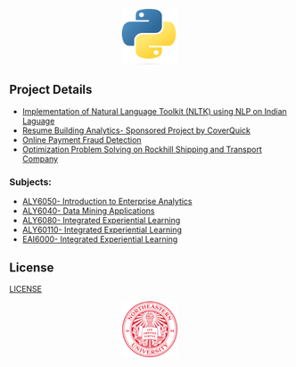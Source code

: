 <p align="center">
  <img width="100" height="100" src="/img/Python-logo.png">
</p>

## Project Details

- [Implementation of Natural Language Toolkit (NLTK) using NLP on Indian Laguage](EAI6000-FundamentalsOfArtificialIntelligence/Week6-NLP-NLTK-IndianLanguage/EAI6000_M6_NLTK_NLP_Dikshit.ipynb)
- [Resume Building Analytics- Sponsored Project by CoverQuick](ALY6080-XN_CoverQuick_Project/FinalCoverQuickAnalysis/ALY6080_Final_Report_CoverQuick.pdf)
- [Online Payment Fraud Detection](ALY6040-Data_Mining/FinalProject/ALY6040_OnlineFraudDetection_FinalProject.pdf)
- [Optimization Problem Solving on Rockhill Shipping and Transport Company](ALY6050-Enterprise_Analytics/FinalProject/ALY6050_FinalProject_DikshitA.pdf)

### Subjects:

- [ALY6050- Introduction to Enterprise Analytics](ALY6050-Enterprise_Analytics)
- [ALY6040- Data Mining Applications](ALY6040-Data_Mining)
- [ALY6080- Integrated Experiential Learning](ALY6080-XN_CoverQuick_Project)
- [ALY60110- Integrated Experiential Learning](ALY6110-DataManagementAndBigData)
- [EAI6000- Integrated Experiential Learning](EAI6000-FundamentalsOfArtificialIntelligence)

## License

[LICENSE](LICENSE)

<p align="center">
  <img width="100" height="100" src="/img/NuLogo.png">
</p>
